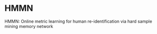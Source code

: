 # HMMN
HMMN: Online metric learning for human re-identification via hard sample mining memory network
